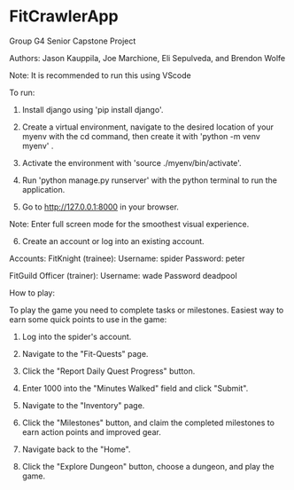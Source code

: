 # FitCrawlerApp
 Group G4 Senior Capstone Project

Authors:
Jason Kauppila, Joe Marchione, Eli Sepulveda, and Brendon Wolfe

Note: It is recommended to run this using VScode

To run: 
1. Install django using 'pip install django'.

2. Create a virtual environment, navigate to the desired location of your myenv with the cd command, then create it with 'python -m venv myenv' .

3. Activate the environment with 'source ./myenv/bin/activate'.

4. Run 'python manage.py runserver' with the python terminal to run the application.

5. Go to http://127.0.0.1:8000 in your browser.

Note: Enter full screen mode for the smoothest visual experience.

6. Create an account or log into an existing account.

Accounts:
FitKnight (trainee): 
Username: spider 
Password: peter

FitGuild Officer (trainer): 
Username: wade 
Password deadpool


How to play:

To play the game you need to complete tasks or milestones. Easiest way to earn some quick points to use in the game: 

1. Log into the spider's account.

2. Navigate to the "Fit-Quests" page.

3. Click the "Report Daily Quest Progress" button.

4. Enter 1000 into the "Minutes Walked" field and click "Submit".

5. Navigate to the "Inventory" page.

6. Click the "Milestones" button, and claim the completed milestones to earn action points and improved gear. 

7. Navigate back to the "Home".

8. Click the "Explore Dungeon" button, choose a dungeon, and play the game.


